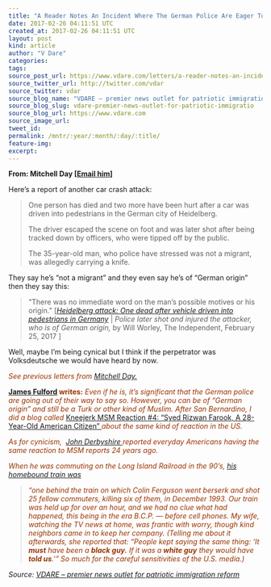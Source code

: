 ```yaml
---
title: "A Reader Notes An Incident Where The German Police Are Eager To Announce The Citizenship Of The Attacker"
date: 2017-02-26 04:11:51 UTC
created_at: 2017-02-26 04:11:51 UTC
layout: post
kind: article
author: "V Dare"
categories: 
tags: 
source_post_url: https://www.vdare.com/letters/a-reader-notes-an-incident-where-the-german-police-are-eager-to-announce-the-citizenship-of-the-attacker
source_twitter_url: http://twitter.com/vdar
source_twitter: vdar
source_blog_name: "VDARE – premier news outlet for patriotic immigration reform"
source_blog_slug: vdare-premier-news-outlet-for-patriotic-immigratio
source_blog_url: https://www.vdare.com
source_image_url: 
tweet_id:
permalink: /mntr/:year/:month/:day/:title/
feature-img: 
excerpt:
---
```

<div class="pf-content"><p><strong>From: Mitchell Day [<a href="mailto:mitchellday123@ca.rr.com%20">Email him</a>]</strong></p>
<p>Here’s a report of another car crash attack:</p>
<blockquote><p>One person has died and two more have been hurt after a car was driven into pedestrians in the German city of Heidelberg.</p>
<p>The driver escaped the scene on foot and was later shot after being tracked down by officers, who were tipped off by the public.</p>
<p>The 35-year-old man, who police have stressed was not a migrant, was allegedly carrying a knife.</p></blockquote>
<p>They say he’s “not a migrant” and they even say he’s of “German origin” then they say this:</p>
<blockquote><p>“There was no immediate word on the man’s possible motives or his origin.” [<em><a href="http://www.independent.co.uk/news/world/europe/heidelberg-car-attack-attacker-shot-driving-vehicle-pedestrians-three-injured-a7599656.html.">Heidelberg attack: One dead after vehicle driven into pedestrians in Germany</a></em> |<em> Police later shot and injured the attacker, who is of German origin,</em> by Will Worley, The Independent, February 25, 2017 ]</p></blockquote>
<p>Well, maybe I’m being cynical but I think if the perpetrator was Volksdeutsche we would have heard by now.</p>
<p><span style="color: #993300;"><em>See previous letters from <a href="http://www.vdare.com/?s=%22Mitchell+Day%22&amp;submit.x=20&amp;submit.y=19">Mitchell Day.</a></em></span></p><div id="57966237cc52c74a5e1363c4" class="vdb_player vdb_57966237cc52c74a5e1363c456bcd17ce4b018167fea5539">    </div>
<p><span style="color: #993300;"><b><a href="http://www.vdare.com/users/james-fulford">James Fulford</a> writes:</b></span> <em><span style="color: #993300;">Even if he is, it’s significant that the German police are going out of their way to say so. However, you can be of “German origin” and still be a Turk or other kind of Muslim. After San Bernardino, I did a blog called </span></em><a href="http://www.vdare.com/posts/kneejerk-msm-reaction-4-syed-rizwan-farook-a-28-year-old-american-citizen">Kneejerk MSM Reaction #4: “Syed Rizwan Farook, A 28-Year-Old American Citizen” </a><em><span style="color: #993300;">about the same kind of reaction in the US.<br>
</span></em></p>
<p><em><span style="color: #993300;">As for cynicism,  <a href="http://www.vdare.com/users/john-derbyshire">John Derbyshire </a>reported everyday Americans having the same reaction to MSM reports 24 years ago.  </span></em></p>
<p><em><span style="color: #993300;">When he was commuting on the Long Island Railroad in the 90’s, <a href="http://www.johnderbyshire.com/Opinions/Straggler/013.html">his homebound train was </a></span></em></p>
<blockquote><p><em><span style="color: #993300;">“one behind the train on which Colin Ferguson went berserk and shot 25 fellow commuters, killing six of them, in December 1993. Our train was held up for over an hour, and we had no clue what had happened, this being in the era B.C.P. — before cell phones. My wife, watching the TV news at home, was frantic with worry, though kind neighbors came in to keep her company. (Telling me about it afterwards, she reported that: “People kept saying the same thing: ‘It <strong>must</strong> have been a <strong>black guy.</strong> If it was a<strong> white guy</strong> they would have <strong>told us</strong>.'” So much for the careful sensitivities of the U.S. media.)<br>
</span></em></p></blockquote>
</div><div class="">
    <i>Source: <a href="https://www.vdare.com">VDARE – premier news outlet for patriotic immigration reform</a></i>
</div>
